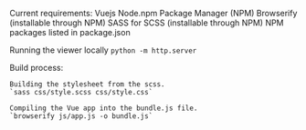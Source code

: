 Current requirements:
Vuejs
Node.npm Package Manager (NPM)
Browserify (installable through NPM)
SASS for SCSS (installable through NPM)
NPM packages listed in package.json


Running the viewer locally
`python -m http.server`

Build process:

    Building the stylesheet from the scss.
    `sass css/style.scss css/style.css`

    Compiling the Vue app into the bundle.js file.
    `browserify js/app.js -o bundle.js`

